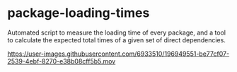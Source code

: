 # package-loading-times
Automated script to measure the loading time of every package, and a tool to calculate the expected total times of a given set of direct dependencies.



https://user-images.githubusercontent.com/6933510/196949551-be77cf07-2539-4ebf-8270-e38b08cff5b5.mov

